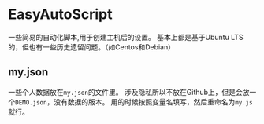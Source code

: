 # EasyAutoScript

一些简易的自动化脚本,用于创建主机后的设置。
基本上都是基于Ubuntu LTS的，但也有一些历史遗留问题。（如Centos和Debian）

## my.json

一些个人数据放在`my.json`的文件里。
涉及隐私所以不放在Github上，但是会放一个`DEMO.json`，没有数据的版本。
用的时候按照变量名填写，然后重命名为`my.js`就行。